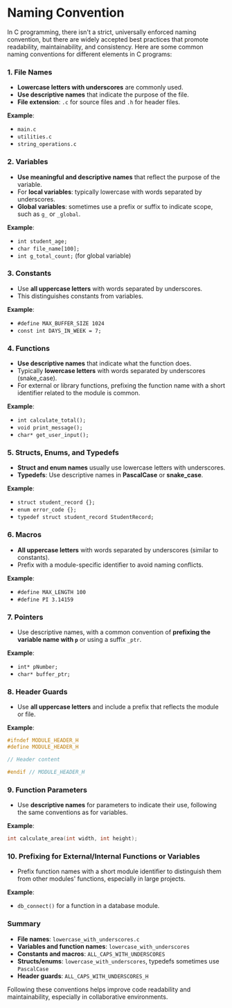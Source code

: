 # Naming Convention 

In C programming, there isn't a strict, universally enforced naming convention, but there are widely accepted best practices that promote readability, maintainability, and consistency. Here are some common naming conventions for different elements in C programs:

### 1. **File Names**
- **Lowercase letters with underscores** are commonly used.
- **Use descriptive names** that indicate the purpose of the file.
- **File extension**: `.c` for source files and `.h` for header files.

**Example**: 
- `main.c`
- `utilities.c`
- `string_operations.c`

### 2. **Variables**
- **Use meaningful and descriptive names** that reflect the purpose of the variable.
- For **local variables**: typically lowercase with words separated by underscores.
- **Global variables**: sometimes use a prefix or suffix to indicate scope, such as `g_` or `_global`.

**Example**: 
- `int student_age;`
- `char file_name[100];`
- `int g_total_count;` (for global variable)

### 3. **Constants**
- Use **all uppercase letters** with words separated by underscores.
- This distinguishes constants from variables.

**Example**: 
- `#define MAX_BUFFER_SIZE 1024`
- `const int DAYS_IN_WEEK = 7;`

### 4. **Functions**
- **Use descriptive names** that indicate what the function does.
- Typically **lowercase letters** with words separated by underscores (snake_case).
- For external or library functions, prefixing the function name with a short identifier related to the module is common.

**Example**:
- `int calculate_total();`
- `void print_message();`
- `char* get_user_input();`

### 5. **Structs, Enums, and Typedefs**
- **Struct and enum names** usually use lowercase letters with underscores.
- **Typedefs**: Use descriptive names in **PascalCase** or **snake_case**.

**Example**:
- `struct student_record {};`
- `enum error_code {};`
- `typedef struct student_record StudentRecord;`

### 6. **Macros**
- **All uppercase letters** with words separated by underscores (similar to constants).
- Prefix with a module-specific identifier to avoid naming conflicts.

**Example**:
- `#define MAX_LENGTH 100`
- `#define PI 3.14159`

### 7. **Pointers**
- Use descriptive names, with a common convention of **prefixing the variable name with `p`** or using a suffix `_ptr`.

**Example**:
- `int* pNumber;`
- `char* buffer_ptr;`

### 8. **Header Guards**
- Use **all uppercase letters** and include a prefix that reflects the module or file.

**Example**:
```c
#ifndef MODULE_HEADER_H
#define MODULE_HEADER_H

// Header content

#endif // MODULE_HEADER_H
```

### 9. **Function Parameters**
- Use **descriptive names** for parameters to indicate their use, following the same conventions as for variables.

**Example**:
```c
int calculate_area(int width, int height);
```

### 10. **Prefixing for External/Internal Functions or Variables**
- Prefix function names with a short module identifier to distinguish them from other modules' functions, especially in large projects.

**Example**:
- `db_connect()` for a function in a database module.

### Summary
- **File names**: `lowercase_with_underscores.c`
- **Variables and function names**: `lowercase_with_underscores`
- **Constants and macros**: `ALL_CAPS_WITH_UNDERSCORES`
- **Structs/enums**: `lowercase_with_underscores`, typedefs sometimes use `PascalCase`
- **Header guards**: `ALL_CAPS_WITH_UNDERSCORES_H`

Following these conventions helps improve code readability and maintainability, especially in collaborative environments.
